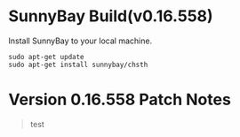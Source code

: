 # SunnyBay Build(v0.16.558)

Install SunnyBay to your local machine.
 ```
sudo apt-get update
sudo apt-get install sunnybay/chsth
 ```

# Version 0.16.558 Patch Notes

> test
>
>
>
>
>
>
>
>
>
>
>
>
>
>
>
>
